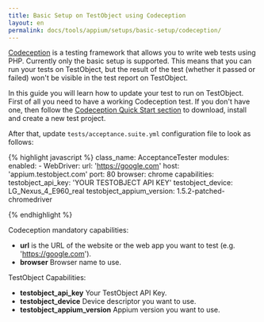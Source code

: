 ```yaml
---
title: Basic Setup on TestObject using Codeception
layout: en
permalink: docs/tools/appium/setups/basic-setup/codeception/
---
```


<a href="http://codeception.com" target="_blank">Codeception</a> is a testing framework that allows you to write web tests using PHP. Currently only the basic setup is supported. This means that you can run your tests on TestObject, but the result of the test (whether it passed or failed) won't be visible in the test report on TestObject.

In this guide you will learn how to update your test to run on TestObject. First of all you need to have a working Codeception test. If you don't have one, then follow the <a href="http://codeception.com/quickstart" target="_blank">Codeception Quick Start section</a> to download, install and create a new test project.

After that, update `tests/acceptance.suite.yml` configuration file to look as follows:

{% highlight javascript %}
class_name: AcceptanceTester
modules:
    enabled:
        - WebDriver:
            url: 'https://google.com'
            host: 'appium.testobject.com'
            port: 80
            browser: chrome
            capabilities:
                testobject_api_key: 'YOUR TESTOBJECT API KEY'
                testobject_device: LG_Nexus_4_E960_real
                testobject_appium_version: 1.5.2-patched-chromedriver  
        
{% endhighlight %}

Codeception mandatory capabilities:

* <strong>url</strong> is the URL of the website or the web app you want to test (e.g. 'https://google.com').
* <strong>browser</strong> Browser name to use.

TestObject Capabilities:

* <strong>testobject_api_key</strong> Your TestObject API Key.
* <strong>testobject_device</strong> Device descriptor you want to use.
* <strong>testobject_appium_version</strong> Appium version you want to use.

